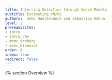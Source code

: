 ```yaml
---
title: Inferring Selection through Codon Models
subtitle: Estimating dN/dS
authors:  John Huelsenbeck and Sebastian Höhna
level: 2
prerequisites:
- intro
- intro_rev
- mcmc_archery
- mcmc_binomial
order: 0
index: true
redirect: false
---
```





{% section Overview %}

